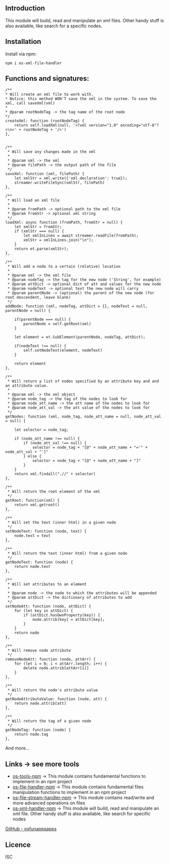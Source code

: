 Introduction
------------

This module will build, read and manipulate an xml files. Other handy stuff is also available, like 
search for a specific nodes.
 

## Installation
Install via npm:
    
    npm i os-xml-file-handler


## Functions and signatures:

    /**
    * Will create an xml file to work with.
    * Notice: this method WON'T save the xml in the system. To save the xml, call saveXml(xml)
    *
    * @param rootNodeTag -> the tag name of the root node
    */
    createXml: function (rootNodeTag) {
        return self.loadXml(null, '<?xml version="1.0" encoding="utf-8"?>\n<' + rootNodeTag + '/>')
    },


    /**
     * Will save any changes made in the xml
     *
     * @param xml -> the xml
     * @param filePath -> the output path of the file
     */
    saveXml: function (xml, filePath) {
        let xmlStr = xml.write({'xml_declaration': true});
        streamer.writeFileSync(xmlStr, filePath)
    },

    /**
     * Will load an xml file
     *
     * @param fromPath -> optional path to the xml file
     * @param fromStr -> optional xml string
     */
    loadXml: async function (fromPath, fromStr = null) {
        let xmlStr = fromStr;
        if (xmlStr === null) {
            let xmlInLines = await streamer.readFile(fromPath);
            xmlStr = xmlInLines.join("\n");
        }
        return et.parse(xmlStr);
    },

    /**
     * Will add a node to a certain (relative) location
     *
     * @param xml -> the xml file
     * @param nodeTag -> the tag for the new node ('String', for example)
     * @param attDict -> optional dict of att and values for the new node
     * @param nodeText -> optional text the new node will carry
     * @param parentNode -> (optional) the parent of the new node (for root descendent, leave blank)
     */
    addNode: function (xml, nodeTag, attDict = {}, nodeText = null, parentNode = null) {

        if(parentNode === null) {
            parentNode = self.getRoot(xml)
        }

        let element = et.SubElement(parentNode, nodeTag, attDict);

        if(nodeText !== null) {
            self.setNodeText(element, nodeText)
        }

        return element
    },

    /**
     * Will return a list of nodes specified by an attribute key and and an attribute value.
     *
     * @param xml -> the xml object
     * @param node_tag -> the tag of the nodes to look for
     * @param node_att_name -> the att name of the nodes to look for
     * @param node_att_val -> the att value of the nodes to look for
     */
    getNodes: function (xml, node_tag, node_att_name = null, node_att_val = null) {

        let selector = node_tag;

        if (node_att_name !== null) {
            if (node_att_val !== null) {
                selector = node_tag + "[@" + node_att_name + "='" + node_att_val + "']"
            } else {
                selector = node_tag + "[@" + node_att_name + "]"
            }
        }
        return xml.findall(".//" + selector)
    },

    /**
     * Will return the root element of the xml
     */
    getRoot: function(xml) {
        return xml.getroot()
    },

    /**
     * Will set the text (inner html) in a given node
     */
    setNodeText: function (node, text) {
        node.text = text
    },

    /**
     * Will return the text (inner html) from a given node
     */
    getNodeText: function (node) {
        return node.text
    },

    /**
     * Will set attributes to an element
     *
     * @param node -> the node to which the attributes will be appended
     * @param attDict -> the dictionary of attributes to add
     */
    setNodeAtt: function (node, attDict) {
        for (let key in attDict) {
            if (attDict.hasOwnProperty(key)) {
                node.attrib[key] = attDict[key];
            }
        }
        return node
    },

    /**
     * Will remove node attribute
     */
    removeNodeAtt: function (node, attArr) {
        for (let i = 0; i < attArr.length; i++) {
            delete node.attrib[attArr[i]]
        }
    },

    /**
     * Will return the node's attribute value
     */
    getNodeAttributeValue: function (node, att) {
        return node.attrib[att]
    },

    /**
     * Will return the tag of a given node
     */
    getNodeTag: function (node) {
        return node.tag
    },
    
And more...


## Links -> see more tools
* [os-tools-npm](https://github.com/osfunapps/os-tools-npm) -> This module contains fundamental functions to implement in an npm project
* [os-file-handler-npm](https://github.com/osfunapps/os-file-handler-npm) -> This module contains fundamental files manipulation functions to implement in an npm project
* [os-file-stream-handler-npm](https://github.com/osfunapps/os-file-stream-handler-npm) -> This module contains read/write and more advanced operations on files
* [os-xml-handler-npm](https://github.com/osfunapps/os-xml-handler-npm) -> This module will build, read and manipulate an xml file. Other handy stuff is also available, like search for specific nodes

[GitHub - osfunappsapps](https://github.com/osfunapps)

## Licence
ISC